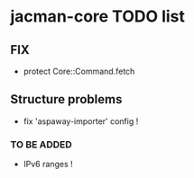 # jacman-core TODO list

## FIX
* protect Core::Command.fetch

## Structure problems
* fix 'aspaway-importer' config !

### TO BE ADDED
* IPv6 ranges !


